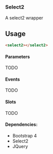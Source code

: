 ### Select2
A select2 wrapper

## Usage
```html
<select2></select2>
```

#### Parameters
TODO

#### Events
TODO

#### Slots
TODO

#### Dependencies:
- Bootstrap 4
- Select2
- JQuery

